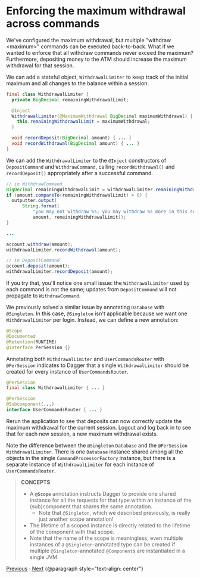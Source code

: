 # Enforcing the maximum withdrawal across commands

We've configured the maximum withdrawal, but multiple "withdraw \<maximum>"
commands can be executed back-to-back. What if we wanted to enforce that all
withdraw commands never exceed the maximum? Furthermore, depositing money to the
ATM should increase the maximum withdrawal for that session.

We can add a stateful object, `WithdrawalLimiter` to keep track of the initial
maximum and all changes to the balance within a session:

```java
final class WithdrawalLimiter {
  private BigDecimal remainingWithdrawalLimit;

  @Inject
  WithdrawalLimiter(@MaximumWithdrawal BigDecimal maximumWithdrawal) {
    this.remainingWithdrawalLimit = maximumWithdrawal;
  }

  void recordDeposit(BigDecimal amount) { ... }
  void recordWithdrawal(BigDecimal amount) { ... }
}
```

We can add the `WithdrawalLimiter` to the `@Inject` constructors of
`DepositCommand` and `WithdrawCommand`, calling `recordWithdrawal()` and
`recordDeposit()` appropriately after a successful command.

```java
// in WithdrawCommand
BigDecimal remainingWithdrawalLimit = withdrawalLimiter.remainingWithdrawalLimit();
if (amount.compareTo(remainingWithdrawalLimit) > 0) {
  outputter.output(
      String.format(
          "you may not withdraw %s; you may withdraw %s more in this session",
          amount, remainingWithdrawalLimit));
}

...

account.withdraw(amount);
withdrawalLimiter.recordWithdrawal(amount);

// in DepositCommand
account.deposit(amount);
withdrawalLimiter.recordDeposit(amount);
```

If you try that, you'll notice one small issue: the `WithdrawalLimiter` used by
each command is not the same; updates from `DepositCommand` will not propagate
to `WithdrawCommand`.

We previously solved a similar issue by annotating `Database` with `@Singleton`.
In this case, `@Singleton` isn't applicable because we want one
`WithdrawalLimiter` per login. Instead, we can define a new annotation:

```java
@Scope
@Documented
@Retention(RUNTIME)
@interface PerSession {}
```

Annotating both `WithdrawalLimiter` and `UserCommandsRouter` with `@PerSession`
indicates to Dagger that a single `WithdrawalLimiter` should be created for
every instance of `UserCommandsRouter`.

```java
@PerSession
final class WithdrawalLimiter { ... }

@PerSession
@Subcomponent(...)
interface UserCommandsRouter { ... }
```

Rerun the application to see that deposits can now correctly update the maximum
withdrawal for the current session. Logout and log back in to see that for each
new session, a new maximum withdrawal exists.

Note the difference between the `@Singleton` `Database` and the `@PerSession`
`WithdrawalLimiter`. There is one `Database` instance shared among all the
objects in the single `CommandProcessorFactory` instance, but there is a
separate instance of `WithdrawalLimiter` for each instance of
`UserCommandsRouter`.

> **CONCEPTS**
>
> *   A **`@Scope`** annotation instructs Dagger to provide one shared instance
>     for all the requests for that type within an instance of the
>     (sub)component that shares the same annotation.
>     *   Note that `@Singleton`, which we described previously, is really just
>         another scope annotation!
> *   The lifetime of a scoped instance is directly related to the lifetime of
>     the component with that scope.
> *   Note that the name of the scope is meaningless; even multiple instances of
>     a `@Singleton`-annotated type can be created if multiple
>     `@Singleton`-annotated `@Component`s are instantiated in a single JVM.

[Previous](12-logging-out) · [Next](14-avoiding-recursive-logins)
{@paragraph style="text-align: center"}
